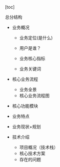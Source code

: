 [toc]

总分结构

+ 业务概况
  + 业务定位(是什么)
  + 用户是谁？

  + 业务核心指标
  + 业务关键词

+ 核心业务流程

  + 业务全景
  + 核心业务流程图

+ 核心功能模块

+ 业务特点

+ 业务现状+规划

+ 技术介绍
  + 项目概况（技术栈）
  + 核心技术方案
  + 存在的问题



